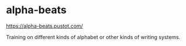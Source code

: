# alpha-beats

https://alpha-beats.pustot.com/

Training on different kinds of alphabet or other kinds of writing systems.
